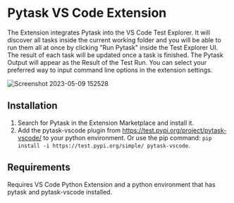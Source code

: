 # Pytask VS Code Extension
The Extension integrates Pytask into the VS Code Test Explorer. It will discover all tasks inside the current working folder and you will be able to run them all at once by clicking "Run Pytask" inside the Test Explorer UI. The result of each task will be updated once a task is finished. The Pytask Output will appear as the Result of the Test Run. You can select your preferred way to input command line options in the extension settings.

![Screenshot 2023-05-09 152528](https://github.com/mj023/pytask_vscode/assets/29777594/916795cd-327b-4d76-bea0-5e6a30149f7a)

## Installation
1. Search for Pytask in the Extension Marketplace and install it.
2. Add the pytask-vscode plugin from https://test.pypi.org/project/pytask-vscode/ to your python environment. Or use the pip command: ```pip install -i https://test.pypi.org/simple/ pytask-vscode```.

## Requirements
Requires VS Code Python Extension and a python environment that has pytask and pytask-vscode installed.
